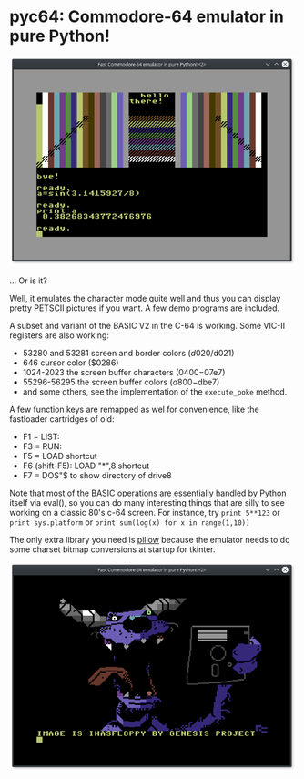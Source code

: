 # pyc64: Commodore-64 emulator in pure Python!

![Screenshot one](demo_screenshot1.png)

... Or is it?

Well, it emulates the character mode quite well and thus you can display pretty PETSCII pictures if you want.
A few demo programs are included.

A subset and variant of the BASIC V2 in the C-64 is working.
Some VIC-II registers are also working:

- 53280 and 53281 screen and border colors ($d020/$d021)
- 646 cursor color ($0286)
- 1024-2023 the screen buffer characters ($0400-$07e7) 
- 55296-56295 the screen buffer colors ($d800-$dbe7)
- and some others, see the implementation of the ``execute_poke`` method.

A few function keys are remapped as wel for convenience, like the fastloader cartridges of old:

- F1 = LIST:
- F3 = RUN:
- F5 = LOAD shortcut
- F6 (shift-F5): LOAD "*",8  shortcut
- F7 = DOS"$ to show directory of drive8

Note that most of the BASIC operations are essentially handled by Python itself via eval(),
so you can do many interesting things that are silly to see working on a classic 80's c-64 screen.
For instance, try ``print 5**123``  or ``print sys.platform`` or ``print sum(log(x) for x in range(1,10))``


The only extra library you need is [pillow](https://pillow.readthedocs.io) because the emulator needs to do some
charset bitmap conversions at startup for tkinter.


![Screenshot two](demo_screenshot2.png)
